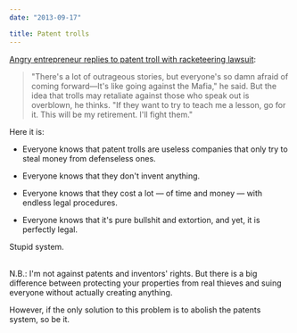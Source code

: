 ```yaml
---
date: "2013-09-17"

title: Patent trolls
---
```


[Angry entrepreneur replies to patent troll with racketeering lawsuit](http://arstechnica.com/tech-policy/2013/09/angry-entrepreneur-replies-to-patent-troll-with-racketeering-lawsuit/):

> "There's a lot of outrageous stories, but everyone's so damn afraid of coming forward—It's like going against the Mafia," he said. But the idea that trolls may retaliate against those who speak out is overblown, he thinks. "If they want to try to teach me a lesson, go for it. This will be my retirement. I'll fight them."

Here it is:

* Everyone knows that patent trolls are useless companies that only try to steal money from defenseless ones.

* Everyone knows that they don't invent anything.

* Everyone knows that they cost a lot — of time and money — with endless legal procedures.

* Everyone knows that it's pure bullshit and extortion, and yet, it is perfectly legal.

Stupid system.

<br>N.B.: I'm not against patents and inventors' rights. But there is a big difference between protecting your properties from real thieves and suing everyone without actually creating anything.

However, if the only solution to this problem is to abolish the patents system, so be it.
